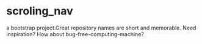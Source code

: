 # scroling_nav
a bootstrap project.Great repository names are short and memorable. Need inspiration? How about bug-free-computing-machine? 
